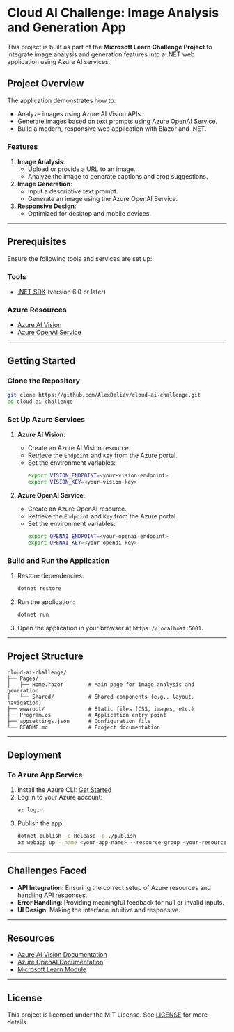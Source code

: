 # Cloud AI Challenge: Image Analysis and Generation App

This project is built as part of the **Microsoft Learn Challenge Project** to integrate image analysis and generation features into a .NET web application using Azure AI services.

## Project Overview
The application demonstrates how to:
- Analyze images using Azure AI Vision APIs.
- Generate images based on text prompts using Azure OpenAI Service.
- Build a modern, responsive web application with Blazor and .NET.

### Features
1. **Image Analysis**:
   - Upload or provide a URL to an image.
   - Analyze the image to generate captions and crop suggestions.
2. **Image Generation**:
   - Input a descriptive text prompt.
   - Generate an image using the Azure OpenAI Service.
3. **Responsive Design**:
   - Optimized for desktop and mobile devices.

---

## Prerequisites
Ensure the following tools and services are set up:

### Tools
- [.NET SDK](https://dotnet.microsoft.com/download) (version 6.0 or later)

### Azure Resources
- [Azure AI Vision](https://azure.microsoft.com/en-us/products/cognitive-services/computer-vision/)
- [Azure OpenAI Service](https://azure.microsoft.com/en-us/products/openai-service/)

---

## Getting Started

### Clone the Repository
```bash
git clone https://github.com/AlexDeliev/cloud-ai-challenge.git
cd cloud-ai-challenge
```

### Set Up Azure Services
1. **Azure AI Vision**:
   - Create an Azure AI Vision resource.
   - Retrieve the `Endpoint` and `Key` from the Azure portal.
   - Set the environment variables:
     ```bash
     export VISION_ENDPOINT=<your-vision-endpoint>
     export VISION_KEY=<your-vision-key>
     ```

2. **Azure OpenAI Service**:
   - Create an Azure OpenAI resource.
   - Retrieve the `Endpoint` and `Key` from the Azure portal.
   - Set the environment variables:
     ```bash
     export OPENAI_ENDPOINT=<your-openai-endpoint>
     export OPENAI_KEY=<your-openai-key>
     ```

### Build and Run the Application
1. Restore dependencies:
   ```bash
   dotnet restore
   ```
2. Run the application:
   ```bash
   dotnet run
   ```
3. Open the application in your browser at `https://localhost:5001`.

---

## Project Structure
```
cloud-ai-challenge/
├── Pages/
│   ├── Home.razor        # Main page for image analysis and generation
│   └── Shared/           # Shared components (e.g., layout, navigation)
├── wwwroot/              # Static files (CSS, images, etc.)
├── Program.cs            # Application entry point
├── appsettings.json      # Configuration file
└── README.md             # Project documentation
```

---

## Deployment
### To Azure App Service
1. Install the Azure CLI: [Get Started](https://learn.microsoft.com/en-us/cli/azure/install-azure-cli)
2. Log in to your Azure account:
   ```bash
   az login
   ```
3. Publish the app:
   ```bash
   dotnet publish -c Release -o ./publish
   az webapp up --name <your-app-name> --resource-group <your-resource-group> --plan <your-app-service-plan>
   ```

---

## Challenges Faced
- **API Integration**: Ensuring the correct setup of Azure resources and handling API responses.
- **Error Handling**: Providing meaningful feedback for null or invalid inputs.
- **UI Design**: Making the interface intuitive and responsive.

---

## Resources
- [Azure AI Vision Documentation](https://learn.microsoft.com/en-us/azure/ai-services/computer-vision/)
- [Azure OpenAI Documentation](https://learn.microsoft.com/en-us/azure/cognitive-services/openai/)
- [Microsoft Learn Module](https://learn.microsoft.com/en-us/training/modules/challenge-project-add-image-analysis-generation-to-app/?WT.mc_id=academic-114319-gwynethp)

---

## License
This project is licensed under the MIT License. See [LICENSE](LICENSE) for more details.

